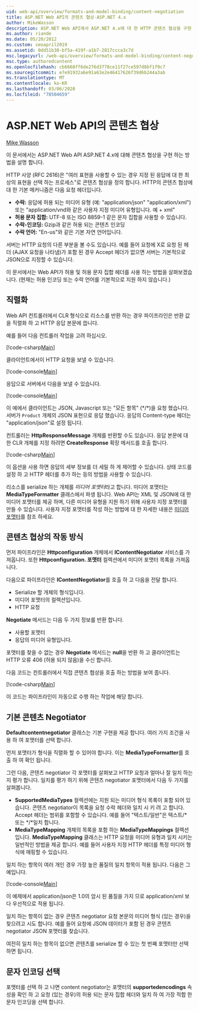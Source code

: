 ```yaml
---
uid: web-api/overview/formats-and-model-binding/content-negotiation
title: ASP.NET Web API의 콘텐츠 협상-ASP.NET 4.x
author: MikeWasson
description: ASP.NET Web API에서 ASP.NET 4.x에 대 한 HTTP 콘텐츠 협상을 구현 하는 방법을 설명 합니다.
ms.author: riande
ms.date: 05/20/2012
ms.custom: seoapril2019
ms.assetid: 0dd51b30-bf5a-419f-a1b7-2817ccca3c7d
msc.legacyurl: /web-api/overview/formats-and-model-binding/content-negotiation
msc.type: authoredcontent
ms.openlocfilehash: cb6668ff6de276d3778ce11f27ce597d8bf1f9c7
ms.sourcegitcommit: e7e91932a6e91a63e2e46417626f39d6b244a3ab
ms.translationtype: MT
ms.contentlocale: ko-KR
ms.lasthandoff: 03/06/2020
ms.locfileid: "78504659"
---
```

# <a name="content-negotiation-in-aspnet-web-api"></a>ASP.NET Web API의 콘텐츠 협상

[Mike Wasson](https://github.com/MikeWasson)

이 문서에서는 ASP.NET Web API ASP.NET 4.x에 대해 콘텐츠 협상을 구현 하는 방법을 설명 합니다.

HTTP 사양 (RFC 2616)은 "여러 표현을 사용할 수 있는 경우 지정 된 응답에 대 한 최상의 표현을 선택 하는 프로세스"로 콘텐츠 협상을 정의 합니다. HTTP의 콘텐츠 협상에 대 한 기본 메커니즘은 다음 요청 헤더입니다.

- **수락:** 응답에 허용 되는 미디어 유형 (예: "application/json" "application/xml") 또는 &quot;application/vnd와 같은 사용자 지정 미디어 유형입니다. 예 + xml&quot;
- **허용 문자 집합:** UTF-8 또는 ISO 8859-1 같은 문자 집합을 사용할 수 있습니다.
- **수락-인코딩:** Gzip과 같은 허용 되는 콘텐츠 인코딩
- **수락 언어:** "En-us"와 같은 기본 자연 언어입니다.

서버는 HTTP 요청의 다른 부분을 볼 수도 있습니다. 예를 들어 요청에 X로 요청 된 헤더 (AJAX 요청을 나타냄)가 포함 된 경우 Accept 헤더가 없으면 서버는 기본적으로 JSON으로 지정할 수 있습니다.

이 문서에서는 Web API가 허용 및 허용 문자 집합 헤더를 사용 하는 방법을 살펴보겠습니다. (현재는 허용 인코딩 또는 수락 언어를 기본적으로 지원 하지 않습니다.)

## <a name="serialization"></a>직렬화

Web API 컨트롤러에서 CLR 형식으로 리소스를 반환 하는 경우 파이프라인은 반환 값을 직렬화 하 고 HTTP 응답 본문에 씁니다.

예를 들어 다음 컨트롤러 작업을 고려 하십시오.

[!code-csharp[Main](content-negotiation/samples/sample1.cs)]

클라이언트에서이 HTTP 요청을 보낼 수 있습니다.

[!code-console[Main](content-negotiation/samples/sample2.cmd)]

응답으로 서버에서 다음을 보낼 수 있습니다.

[!code-console[Main](content-negotiation/samples/sample3.cmd)]

이 예에서 클라이언트는 JSON, Javascript 또는 "모든 항목" (\*/\*)을 요청 했습니다. 서버가 `Product` 개체의 JSON 표현으로 응답 했습니다. 응답의 Content-type 헤더는 &quot;application/json&quot;로 설정 됩니다.

컨트롤러는 **HttpResponseMessage** 개체를 반환할 수도 있습니다. 응답 본문에 대 한 CLR 개체를 지정 하려면 **CreateResponse** 확장 메서드를 호출 합니다.

[!code-csharp[Main](content-negotiation/samples/sample4.cs)]

이 옵션을 사용 하면 응답의 세부 정보를 더 세밀 하 게 제어할 수 있습니다. 상태 코드를 설정 하 고 HTTP 헤더를 추가 하는 등의 방법을 사용할 수 있습니다.

리소스를 serialize 하는 개체를 *미디어 포맷터*라고 합니다. 미디어 포맷터는 **MediaTypeFormatter** 클래스에서 파생 됩니다. Web API는 XML 및 JSON에 대 한 미디어 포맷터를 제공 하며, 다른 미디어 유형을 지원 하기 위해 사용자 지정 포맷터를 만들 수 있습니다. 사용자 지정 포맷터를 작성 하는 방법에 대 한 자세한 내용은 [미디어 포맷터](media-formatters.md)를 참조 하세요.

## <a name="how-content-negotiation-works"></a>콘텐츠 협상의 작동 방식

먼저 파이프라인은 **Httpconfiguration** 개체에서 **IContentNegotiator** 서비스를 가져옵니다. 또한 **Httpconfiguration. 포맷터** 컬렉션에서 미디어 포맷터 목록을 가져옵니다.

다음으로 파이프라인은 **IContentNegotiator**를 호출 하 고 다음을 전달 합니다.

- Serialize 할 개체의 형식입니다.
- 미디어 포맷터의 컬렉션입니다.
- HTTP 요청

**Negotiate** 메서드는 다음 두 가지 정보를 반환 합니다.

- 사용할 포맷터
- 응답의 미디어 유형입니다.

포맷터를 찾을 수 없는 경우 **Negotiate** 메서드는 **null**을 반환 하 고 클라이언트는 HTTP 오류 406 (허용 되지 않음)을 수신 합니다.

다음 코드는 컨트롤러에서 직접 콘텐츠 협상을 호출 하는 방법을 보여 줍니다.

[!code-csharp[Main](content-negotiation/samples/sample5.cs)]

이 코드는 파이프라인이 자동으로 수행 하는 작업에 해당 합니다.

## <a name="default-content-negotiator"></a>기본 콘텐츠 Negotiator

**Defaultcontentnegotiator** 클래스는 기본 구현을 제공 합니다. 여러 가지 조건을 사용 하 여 포맷터를 선택 합니다.

먼저 포맷터가 형식을 직렬화 할 수 있어야 합니다. 이는 **MediaTypeFormatter**를 호출 하 여 확인 됩니다.

그런 다음, 콘텐츠 negotiator 각 포맷터를 살펴보고 HTTP 요청과 얼마나 잘 일치 하는지 평가 합니다. 일치를 평가 하기 위해 콘텐츠 negotiator 포맷터에서 다음 두 가지를 살펴봅니다.

- **SupportedMediaTypes** 컬렉션에는 지원 되는 미디어 형식 목록이 포함 되어 있습니다. 콘텐츠 negotiator이 목록을 요청 수락 헤더와 일치 시 키 려 고 합니다. Accept 헤더는 범위를 포함할 수 있습니다. 예를 들어 "텍스트/일반"은 텍스트/\* 또는 \*/\*일치 합니다.
- **MediaTypeMapping** 개체의 목록을 포함 하는 **MediaTypeMappings** 컬렉션입니다. **MediaTypeMapping** 클래스는 HTTP 요청을 미디어 유형과 일치 시키는 일반적인 방법을 제공 합니다. 예를 들어 사용자 지정 HTTP 헤더를 특정 미디어 형식에 매핑할 수 있습니다.

일치 하는 항목이 여러 개인 경우 가장 높은 품질의 일치 항목이 적용 됩니다. 다음은 그 예입니다.

[!code-console[Main](content-negotiation/samples/sample6.cmd)]

이 예제에서 application/json은 1.0의 암시 된 품질을 가지 므로 application/xml 보다 우선적으로 적용 됩니다.

일치 하는 항목이 없는 경우 콘텐츠 negotiator 요청 본문의 미디어 형식 (있는 경우)을 찾으려고 시도 합니다. 예를 들어 요청에 JSON 데이터가 포함 된 경우 콘텐츠 negotiator JSON 포맷터를 찾습니다.

여전히 일치 하는 항목이 없으면 콘텐츠를 serialize 할 수 있는 첫 번째 포맷터만 선택 하면 됩니다.

## <a name="selecting-a-character-encoding"></a>문자 인코딩 선택

포맷터를 선택 하 고 나면 content negotiator는 포맷터의 **supportedencodings** 속성을 확인 하 고 요청 (있는 경우)의 허용 되는 문자 집합 헤더와 일치 하 여 가장 적합 한 문자 인코딩을 선택 합니다.

